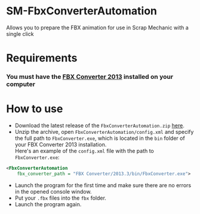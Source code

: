 # SM-FbxConverterAutomation

Allows you to prepare the FBX animation for use in Scrap Mechanic with a single click

# Requirements
### You must have the [FBX Converter 2013](https://aps.autodesk.com/developer/overview/fbx-converter-archives) installed on your computer

# How to use
- Download the latest release of the `FbxConverterAutomation.zip` [here](https://github.com/QuestionableM/SM-FbxConverterAutomation/releases/latest).
- Unzip the archive, open `FbxConverterAutomation/config.xml` and specify the full path to `FbxConverter.exe`, which is located in the `bin` folder of your FBX Converter 2013 installation.<br/>
Here's an example of the `config.xml` file with the path to `FbxConverter.exe`:
```xml
<FbxConverterAutomation
    fbx_converter_path = "FBX Converter/2013.3/bin/FbxConverter.exe">
```
- Launch the program for the first time and make sure there are no errors in the opened console window.
- Put your `.fbx` files into the `fbx` folder.
- Launch the program again.
